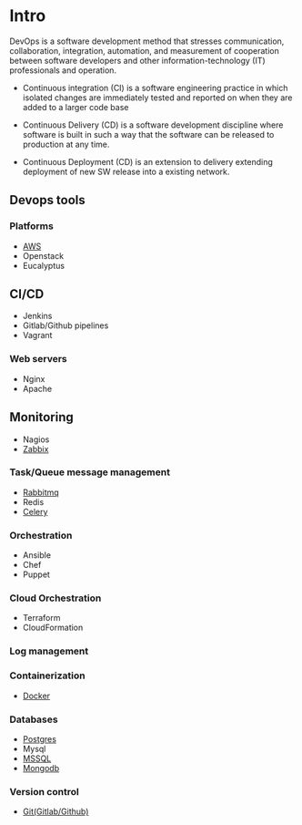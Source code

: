 # Intro

DevOps is a software development method that stresses communication, collaboration, integration, automation, and measurement of cooperation between software developers and other information-technology (IT) professionals and operation.

* Continuous integration (CI) is a software engineering practice in which isolated changes are immediately tested and reported on when they are added to a larger code base

* Continuous Delivery (CD) is a software development discipline where software is built in such a way that the software can be released to production at any time.

* Continuous Deployment (CD) is an extension to delivery extending deployment of new SW release into a existing network.


## Devops tools 
### Platforms
* [AWS](https://github.com/dirakx1/AWS)
* Openstack
* Eucalyptus

## CI/CD
* Jenkins
* Gitlab/Github pipelines
* Vagrant

### Web servers
* Nginx
* Apache
## Monitoring
* Nagios
* [Zabbix](https://github.com/dirakx1/Zabbix)
### Task/Queue message management
* [Rabbitmq](https://github.com/dirakx1/Rabbitmq)
* Redis
* [Celery](https://github.com/dirakx/Celery)
### Orchestration
* Ansible
* Chef
* Puppet
### Cloud Orchestration
* Terraform
* CloudFormation

### Log management
### Containerization
* [Docker](https://github.com/dirakx/Docker)
### Databases
* [Postgres](https://github.com/dirakx/Postgres)
* Mysql
* [MSSQL](https://github.com/dirakx/Mssql)
* [Mongodb](https://github.com/dirakx/Mongodb)
### Version control
* [Git(Gitlab/Github)](https://github.com/dirakx/Git)


 








